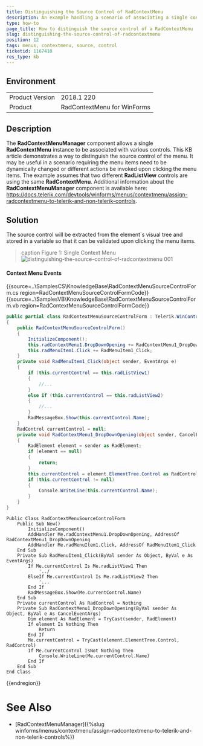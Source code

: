 ```yaml
---
title: Distinguishing the Source Control of RadContextMenu
description: An example handling a scenario of associating a single context menu with a number of different Telerik control 
type: how-to
page_title: How to distinguish the source control of a RadContextMenu  
slug: distinguishing-the-source-control-of-radcontextmenu
position: 12
tags: menus, contextmenu, source, control
ticketid: 1167410
res_type: kb
---
```



## Environment
<table>
	<tr>
		<td>Product Version</td>
		<td>2018.1 220</td>
	</tr>
	<tr>
		<td>Product</td>
		<td>RadContextMenu for WinForms</td>
	</tr>
</table>


## Description

The **RadContextMenuManager** component allows a single **RadContextMenu** instance to be associated with various controls. This KB article demonstrates a way to distinguish the source control of the menu. It may be useful in a scenario requiring the menu items need to be dynamically changed or different actions be invoked upon clicking the menu items. The example assumes that two different **RadListView** controls are using the same **RadContextMenu**. Additional information about the **RadContextMenuManager** component is available here: https://docs.telerik.com/devtools/winforms/menus/contextmenu/assign-radcontextmenu-to-telerik-and-non-telerik-controls.

## Solution

The source control will be extracted from the element`s visual tree and stored in a variable so that it can be validated upon clicking the menu items.

>caption Figure 1: Single Context Menu
![distinguishing-the-source-control-of-radcontextmenu 001](images/distinguishing-the-source-control-of-radcontextmenu001.gif)

#### Context Menu Events

{{source=..\SamplesCS\KnowledgeBase\RadContextMenuSourceControlForm.cs region=RadContextMenuSourceControlFormCode}} 
{{source=..\SamplesVB\KnowledgeBase\RadContextMenuSourceControlForm.vb region=RadContextMenuSourceControlFormCode}}
````C#
public partial class RadContextMenuSourceControlForm : Telerik.WinControls.UI.RadForm
{
    public RadContextMenuSourceControlForm()
    {
        InitializeComponent();
        this.radContextMenu1.DropDownOpening += RadContextMenu1_DropDownOpening;
        this.radMenuItem1.Click += RadMenuItem1_Click;
    }
    private void RadMenuItem1_Click(object sender, EventArgs e)
    {
        if (this.currentControl == this.radListView1)
        {
            //...
        }
        else if (this.currentControl == this.radListView2)
        {
            //...
        }
        RadMessageBox.Show(this.currentControl.Name);
    }
    RadControl currentControl = null;
    private void RadContextMenu1_DropDownOpening(object sender, CancelEventArgs e)
    {
        RadElement element = sender as RadElement;
        if (element == null)
        {
            return;
        }
        this.currentControl = element.ElementTree.Control as RadControl;
        if (this.currentControl != null)
        {
            Console.WriteLine(this.currentControl.Name);
        }
    }
}

````
````VB.NET
Public Class RadContextMenuSourceControlForm
    Public Sub New()
        InitializeComponent()
        AddHandler Me.radContextMenu1.DropDownOpening, AddressOf RadContextMenu1_DropDownOpening
        AddHandler Me.radMenuItem1.Click, AddressOf RadMenuItem1_Click
    End Sub
    Private Sub RadMenuItem1_Click(ByVal sender As Object, ByVal e As EventArgs)
        If Me.currentControl Is Me.radListView1 Then
            '../
        ElseIf Me.currentControl Is Me.radListView2 Then
            '...
        End If
        RadMessageBox.Show(Me.currentControl.Name)
    End Sub
    Private currentControl As RadControl = Nothing
    Private Sub RadContextMenu1_DropDownOpening(ByVal sender As Object, ByVal e As CancelEventArgs)
        Dim element As RadElement = TryCast(sender, RadElement)
        If element Is Nothing Then
            Return
        End If
        Me.currentControl = TryCast(element.ElementTree.Control, RadControl)
        If Me.currentControl IsNot Nothing Then
            Console.WriteLine(Me.currentControl.Name)
        End If
    End Sub
End Class

````



{{endregion}}

# See Also
* [RadContextMenuManager]({%slug winforms/menus/contextmenu/assign-radcontextmenu-to-telerik-and-non-telerik-controls%})